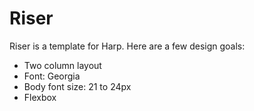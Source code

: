 # Riser

Riser is a template for Harp. Here are a few design goals:

* Two column layout
* Font: Georgia
* Body font size: 21 to 24px
* Flexbox
